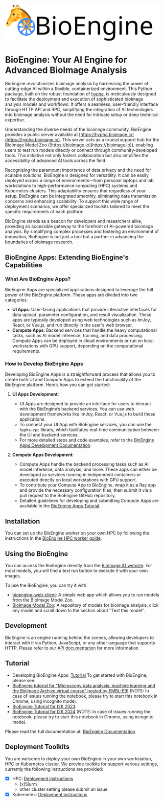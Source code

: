 <img src='https://raw.githubusercontent.com/bioimage-io/bioengine/main/docs/img/bioengine-logo-black.svg' width='600'>

# BioEngine: Your AI Engine for Advanced BioImage Analysis

BioEngine revolutionizes bioimage analysis by harnessing the power of cutting-edge AI within a flexible, containerized environment. This Python package, built on the robust foundation of [hypha](https://github.com/amun-ai/hypha), is meticulously designed to facilitate the deployment and execution of sophisticated bioimage analysis models and workflows. It offers a seamless, user-friendly interface through HTTP API and RPC, simplifying the integration of AI technologies into bioimage analysis without the need for intricate setup or deep technical expertise.

Understanding the diverse needs of the bioimage community, BioEngine provides a public server available at [https://hypha.bioimage.io](https://hypha.bioimage.io). This server acts as a crucial support hub for the BioImage Model Zoo ([https://bioimage.io](https://bioimage.io)), enabling users to test run models directly or connect through community-developed tools. This initiative not only fosters collaboration but also amplifies the accessibility of advanced AI tools across the field.

Recognizing the paramount importance of data privacy and the need for scalable solutions, BioEngine is designed for versatility. It can be easily deployed across a range of environments—from personal laptops and lab workstations to high-performance computing (HPC) systems and Kubernetes clusters. This adaptability ensures that regardless of your setup, BioEngine can be integrated smoothly, eliminating data transmission concerns and enhancing scalability. To support this wide range of deployment scenarios, we offer specialized toolkits tailored to meet the specific requirements of each platform.

BioEngine stands as a beacon for developers and researchers alike, providing an accessible gateway to the forefront of AI-powered bioimage analysis. By simplifying complex processes and fostering an environment of innovation, BioEngine is not just a tool but a partner in advancing the boundaries of bioimage research.

## BioEngine Apps: Extending BioEngine's Capabilities

### What Are BioEngine Apps?

BioEngine Apps are specialized applications designed to leverage the full power of the BioEngine platform. These apps are divided into two categories:
- **UI Apps**: User-facing applications that provide interactive interfaces for data upload, parameter configuration, and result visualization. These apps are typically developed using web technologies such as ImJoy, React, or Vue.js, and run directly in the user's web browser.
- **Compute Apps**: Backend services that handle the heavy computational tasks, such as AI model inference, training, and data processing. Compute Apps can be deployed in cloud environments or run on local workstations with GPU support, depending on the computational requirements.

### How to Develop BioEngine Apps

Developing BioEngine Apps is a straightforward process that allows you to create both UI and Compute Apps to extend the functionality of the BioEngine platform. Here’s how you can get started:

1. **UI Apps Development**: 
   - UI Apps are designed to provide an interface for users to interact with the BioEngine’s backend services. You can use web development frameworks like ImJoy, React, or Vue.js to build these applications.
   - To connect your UI App with BioEngine services, you can use the `hypha-rpc` library, which facilitates real-time communication between the UI and backend services.
   - For more detailed steps and code examples, refer to the [BioEngine Apps Development Documentation](./bioengine-apps.md).

2. **Compute Apps Development**:
   - Compute Apps handle the backend processing tasks such as AI model inference, data analysis, and more. These apps can either be developed as services running in independent containers or executed directly on local workstations with GPU support.
   - To contribute your Compute App to BioEngine, wrap it as a Ray app and provide the necessary configuration files, then submit it via a pull request to the BioEngine GitHub repository.
   - Detailed guidelines for developing and submitting Compute Apps are available in the [BioEngine Apps Tutorial](./tutorial-bioengine-apps.md).

## Installation

You can set up the BioEngine worker on your own HPC by following the instructions in the [BioEngine HPC worker guide](./bioengine-hpc-worker.md).

## Using the BioEngine

You can access the BioEngine directly from the [BioImage.IO website](https://bioimage.io). For most models, you will find a test run button to execute it with your own images.

To use the BioEngine, you can try it with:
 - [bioengine-web-client](https://bioimage-io.github.io/bioengine-web-client/): A simple web app which allows you to run models from the BioImage Model Zoo.
 - [BioImage Model Zoo](https://bioimage.io): A repository of models for bioimage analysis, click any model and scroll down to the section about "Test this model".

## Development

BioEngine is an engine running behind the scenes, allowing developers to interact with it via Python, JavaScript, or any other language that supports HTTP. Please refer to our [API documentation](api.md) for more information.

## Tutorial
 - Developing BioEngine Apps: [Tutorial](./tutorial-bioengine-apps.md)
To get started with BioEngine, please see:
 - [BioEngine tutorial for "Microscopy data analysis: machine learning and the BioImage Archive virtual course" hosted by EMBL-EBI](https://imjoy-notebook.netlify.app/lab/index.html?load=https://raw.githubusercontent.com/bioimage-io/bioengine/main/notebooks/bioengine-tutorial-embl-2024.ipynb&open=1) (NOTE: In case of issues running the notebook, please try to start this notebook in Chrome, using incognito mode).
 - [BioEngine Tutorial for I2K 2023](https://slides.imjoy.io/?slides=https://raw.githubusercontent.com/bioimage-io/BioEngine/main/slides/i2k-2023-bioengine-workshop.md).
 - [BioEngine Tutorial for I2K 2024](https://imjoy-notebook.netlify.app/lab/index.html?load=https://raw.githubusercontent.com/bioimage-io/bioengine/main/notebooks/bioengine-workshop-I2K-2024.ipynb&open=1) (NOTE: In case of issues running the notebook, please try to start this notebook in Chrome, using incognito mode).

Please read the full documentation at: [BioEngine Documentation](https://bioimage-io.github.io/bioengine/).

## Deployment Toolkits

You are welcome to deploy your own BioEngine in your own workstation, HPC or Kubernetes cluster. We provide toolkits for support various settings, currently the following instructions are provided:
 * [x] HPC: [Deployment instructions](bioengine-hpc-worker.md)
   - [x]Slurm
   - other cluster setting please submit an issue
 * [x] Kubernetes: [Deployment instructions](k8s-toolkit.md)
